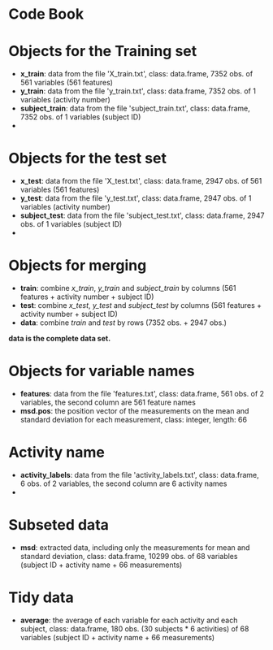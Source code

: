 # Code Book

# Objects for the Training set
- **x_train**: data from the file 'X_train.txt', class: data.frame, 7352 obs. of 561 variables (561 features)
- **y_train**: data from the file 'y_train.txt', class: data.frame, 7352 obs. of 1 variables (activity number)
- **subject_train**:  data from the file 'subject_train.txt', class: data.frame, 7352 obs. of 1 variables (subject ID)
- 
# Objects for the test set
- **x_test**: data from the file 'X_test.txt', class: data.frame, 2947 obs. of 561 variables (561 features)
- **y_test**: data from the file 'y_test.txt', class: data.frame, 2947 obs. of 1 variables (activity number)
- **subject_test**:  data from the file 'subject_test.txt', class: data.frame, 2947 obs. of 1 variables (subject ID)
- 
# Objects for merging
- **train**: combine *x_train*, *y_train* and *subject_train* by columns (561 features + activity number + subject ID)
- **test**: combine *x_test*, *y_test* and *subject_test* by columns (561 features + activity number + subject ID)
- **data**: combine *train* and *test* by rows (7352 obs. + 2947 obs.) 

**data is the complete data set.**

# Objects for variable names
- **features**: data from the file 'features.txt', class: data.frame, 561 obs. of 2 variables, the second column are 561 feature names
- **msd.pos**: the position vector of the measurements on the mean and standard deviation for each measurement, 
               class: integer, length: 66

# Activity name
- **activity_labels**: data from the file 'activity_labels.txt', class: data.frame, 6 obs. of 2 variables, the second column are 6 activity names
- 
# Subseted data
- **msd**: extracted data, including only the measurements for mean and standard deviation,
           class: data.frame, 10299 obs. of 68 variables (subject ID + activity name + 66 measurements)

# Tidy data
- **average**: the average of each variable for each activity and each subject, class: data.frame, 
               180 obs. (30 subjects * 6 activities) of 68 variables (subject ID + activity name + 66 measurements)
